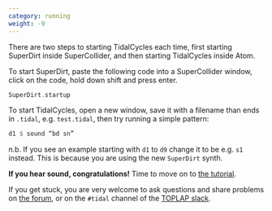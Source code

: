 ```yaml
---
category: running
weight: -9
---
```


There are two steps to starting TidalCycles each time, first starting SuperDirt inside SuperCollider, and then starting TidalCycles inside Atom.

To start SuperDirt, paste the following code into a SuperCollider
window, click on the code, hold down shift and press enter.

~~~~c
SuperDirt.startup
~~~~

To start TidalCycles, open a new window, save it with a filename than ends in `.tidal`, e.g. `test.tidal`, then try running a simple pattern:

~~~~haskell
d1 $ sound “bd sn”
~~~~

n.b. If you see an example starting with `d1` to `d9` change it to be e.g. `s1` instead. This is because you are using the new `SuperDirt` synth.

**If you hear sound, congratulations!** Time to move on to [the tutorial](/patterns.html).

If you get stuck, you are very welcome to ask questions and share
problems on [the forum](http://lurk.org/groups/tidal/), or on the
`#tidal` channel of the
[TOPLAP slack](http://toplap.org/toplap-on-slack/).
